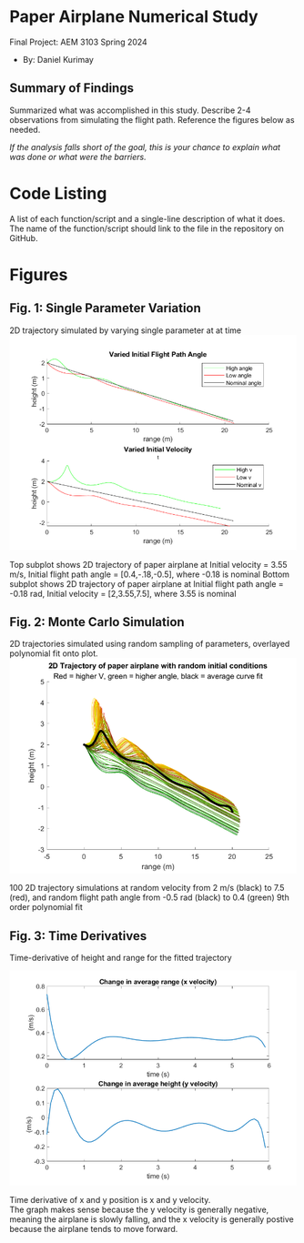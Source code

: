  # Paper Airplane Numerical Study
  Final Project: AEM 3103 Spring 2024

  - By: Daniel Kurimay

  ## Summary of Findings
  <Show the variations studied in a table>

  Summarized what was accomplished in this study.  Describe 2-4 observations from simulating the flight path.
  Reference the figures below as needed.

  *If the analysis falls short of the goal, this is your chance to explain what was done or what were the barriers.*
 
  # Code Listing
  A list of each function/script and a single-line description of what it does.  The name of the function/script should link to the file in the repository on GitHub.

  # Figures

  ## Fig. 1: Single Parameter Variation
  2D trajectory simulated by varying single parameter at at time
  ![](https://github.com/DannyKurimay/AEM3013/blob/master/docs/controlledvariation.png)
  
  Top subplot shows 2D trajectory of paper airplane at Initial velocity = 3.55 m/s, Initial flight path angle = [0.4,-.18,-0.5], where -0.18 is nominal
  Bottom subplot shows 2D trajectory of paper airplane at Initial flight path angle = -0.18 rad, Initial velocity = [2,3.55,7.5], where 3.55 is nominal

  ## Fig. 2: Monte Carlo Simulation
  2D trajectories simulated using random sampling of parameters, overlayed polynomial fit onto plot.
  ![](https://github.com/DannyKurimay/AEM3013/blob/master/docs/randomvariation.png)

  100 2D trajectory simulations at random velocity from 2 m/s (black) to 7.5 (red), and random flight path angle from -0.5 rad (black) to 0.4 (green)
  9th order polynomial fit

 ## Fig. 3: Time Derivatives
 Time-derivative of height and range for the fitted trajectory
   
![](https://github.com/DannyKurimay/AEM3013/blob/master/docs/xyvelocity.png)


  Time derivative of x and y position is x and y velocity.  
  The graph makes sense because the y velocity is generally negative, meaning the airplane is slowly falling,
  and the x velocity is generally postive because the airplane tends to move forward.